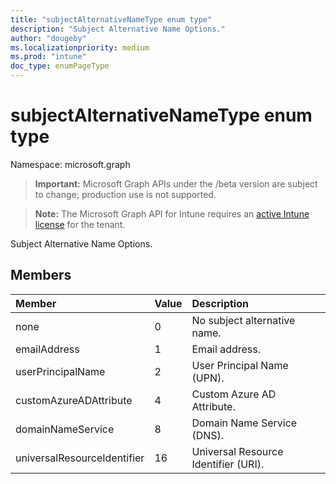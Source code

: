 ```yaml
---
title: "subjectAlternativeNameType enum type"
description: "Subject Alternative Name Options."
author: "dougeby"
ms.localizationpriority: medium
ms.prod: "intune"
doc_type: enumPageType
---
```


# subjectAlternativeNameType enum type

Namespace: microsoft.graph

> **Important:** Microsoft Graph APIs under the /beta version are subject to change; production use is not supported.

> **Note:** The Microsoft Graph API for Intune requires an [active Intune license](https://go.microsoft.com/fwlink/?linkid=839381) for the tenant.

Subject Alternative Name Options.

## Members
|Member|Value|Description|
|:---|:---|:---|
|none|0|No subject alternative name.|
|emailAddress|1|Email address.|
|userPrincipalName|2|User Principal Name (UPN).|
|customAzureADAttribute|4|Custom Azure AD Attribute.|
|domainNameService|8|Domain Name Service (DNS).|
|universalResourceIdentifier|16|Universal Resource Identifier (URI).|



